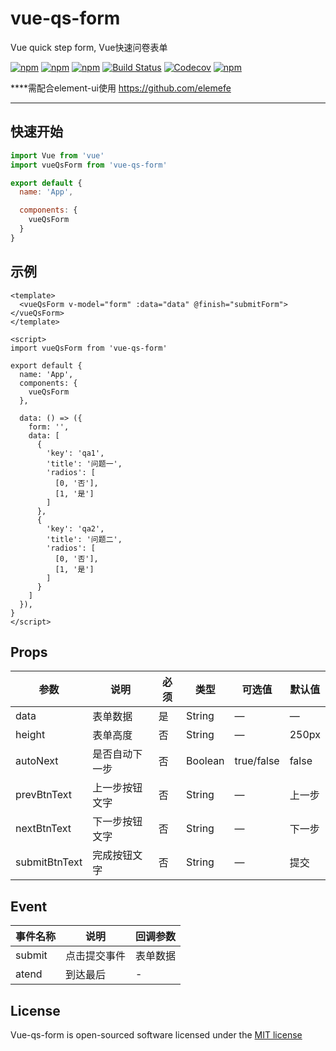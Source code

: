 # vue-qs-form
Vue quick step form, Vue快速问卷表单

[![npm](https://img.shields.io/npm/v/vue-qs-form.svg)](https://www.npmjs.com/package/vue-qs-form)
[![npm](https://img.shields.io/npm/dt/vue-qs-form.svg)](https://www.npmjs.com/package/vue-qs-form)
[![npm](https://img.shields.io/npm/dm/vue-qs-form.svg)](https://www.npmjs.com/package/vue-qs-form)
[![Build Status](https://travis-ci.org/xanke/vue-qs-form.svg?branch=master)](https://travis-ci.org/xanke/vue-qs-form)
[![Codecov](https://img.shields.io/codecov/c/github/xanke/vue-qs-form.svg)](https://codecov.io/gh/xanke/vue-qs-form)
[![npm](https://img.shields.io/npm/l/vue-qs-form.svg)](http://opensource.org/licenses/MIT)

****需配合element-ui使用
https://github.com/elemefe
****

## 快速开始
```js
import Vue from 'vue'
import vueQsForm from 'vue-qs-form'

export default {
  name: 'App',

  components: {
    vueQsForm
  }
}
```

## 示例
```vue
<template>
  <vueQsForm v-model="form" :data="data" @finish="submitForm"></vueQsForm>
</template>

<script>
import vueQsForm from 'vue-qs-form'

export default {
  name: 'App',
  components: {
    vueQsForm
  },

  data: () => ({
    form: '',
    data: [
      {
        'key': 'qa1',
        'title': '问题一',
        'radios': [
          [0, '否'],
          [1, '是']
        ]
      },
      {
        'key': 'qa2',
        'title': '问题二',
        'radios': [
          [0, '否'],
          [1, '是']
        ]
      }
    ]
  }),
}
</script>
```

## Props
|参数|说明|必须|类型|可选值|默认值|
|-----|-----------|--------|----|----|-------|
|data|表单数据|是|String|—|—|
|height|表单高度|否|String|—|250px|
|autoNext|是否自动下一步|否|Boolean|true/false|false|
|prevBtnText|上一步按钮文字|否|String|—|上一步|
|nextBtnText|下一步按钮文字|否|String|—|下一步|
|submitBtnText|完成按钮文字|否|String|—|提交|

## Event
|事件名称|说明|回调参数|
|-----|-----------|--------|
|submit|点击提交事件|表单数据|
|atend|到达最后|-|

## License

Vue-qs-form is open-sourced software licensed under the [MIT license](http://opensource.org/licenses/MIT)